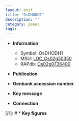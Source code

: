 ```yaml
---
layout: post
title: "OsDHODH1"
description: ""
category: genes
tags: 
---
```


* **Information**  
    + Symbol: OsDHODH1  
    + MSU: [LOC_Os02g50350](http://rice.uga.edu/cgi-bin/ORF_infopage.cgi?orf=LOC_Os02g50350)  
    + RAPdb: [Os02g0736400](http://rapdb.dna.affrc.go.jp/viewer/gbrowse_details/irgsp1?name=Os02g0736400)  

* **Publication**  

* **Genbank accession number**  

* **Key message**  

* **Connection**  

[//]: # * **Key figures**  


